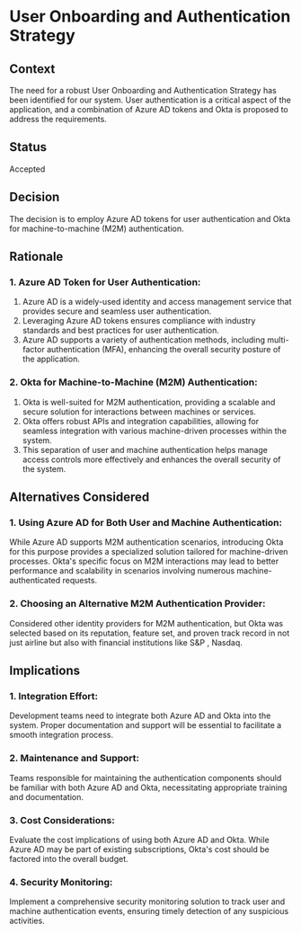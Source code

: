 # User Onboarding and Authentication Strategy
## Context
The need for a robust User Onboarding and Authentication Strategy has been identified for our system. User authentication is a critical aspect of the application, and a combination of Azure AD tokens and Okta is proposed to address the requirements.
## Status
Accepted
## Decision
The decision is to employ Azure AD tokens for user authentication and Okta for machine-to-machine (M2M) authentication.
## Rationale
### 1. Azure AD Token for User Authentication:
1. Azure AD is a widely-used identity and access management service that provides secure and seamless user authentication.
2. Leveraging Azure AD tokens ensures compliance with industry standards and best practices for user authentication.
3. Azure AD supports a variety of authentication methods, including multi-factor authentication (MFA), enhancing the overall security posture of the application.
### 2. Okta for Machine-to-Machine (M2M) Authentication:
1. Okta is well-suited for M2M authentication, providing a scalable and secure solution for interactions between machines or services.
2. Okta offers robust APIs and integration capabilities, allowing for seamless integration with various machine-driven processes within the system.
3. This separation of user and machine authentication helps manage access controls more effectively and enhances the overall security of the system.
## Alternatives Considered
### 1. Using Azure AD for Both User and Machine Authentication:
While Azure AD supports M2M authentication scenarios, introducing Okta for this purpose provides a specialized solution tailored for machine-driven processes.
Okta's specific focus on M2M interactions may lead to better performance and scalability in scenarios involving numerous machine- authenticated requests.
### 2. Choosing an Alternative M2M Authentication Provider:
Considered other identity providers for M2M authentication, but Okta was selected based on its reputation, feature set, and proven track record in not just airline but also with financial institutions like S&P , Nasdaq.
## Implications
### 1. Integration Effort:
Development teams need to integrate both Azure AD and Okta into the system. Proper documentation and support will be essential to
facilitate a smooth integration process.
### 2. Maintenance and Support:
Teams responsible for maintaining the authentication components should be familiar with both Azure AD and Okta, necessitating
appropriate training and documentation. 
### 3. Cost Considerations:
Evaluate the cost implications of using both Azure AD and Okta. While Azure AD may be part of existing subscriptions, Okta's cost
should be factored into the overall budget. 
### 4. Security Monitoring:
Implement a comprehensive security monitoring solution to track user and machine authentication events, ensuring timely detection of any suspicious activities.
